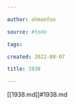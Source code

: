 ```yaml
---

author: ohmanfoo

source: #todo

tags: 

created: 2022-08-07

title: 1938

---
```

[[1938.md]]#1938.md